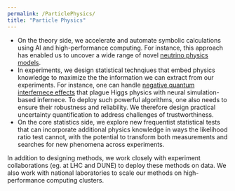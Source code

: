 ```yaml
---
permalink: /ParticlePhysics/
title: "Particle Physics"
---
```

- On the theory side, we accelerate and automate symbolic calculations using AI and high-performance computing. For instance, this approach has enabled us to uncover a wide range of novel [neutrino physics models](https://arxiv.org/abs/2506.08080).
- In experiments, we design statistical technqiues that embed physics knowledge to maximize the the information we can extract from our experiments. For instance, one can handle [negative quantum interfernece effects](https://arstechnica.com/science/2025/06/how-a-grad-student-got-lhc-data-to-play-nice-with-quantum-interference/) that plague Higgs physics with neural simulation-based infernece. To deploy such powerful algorithms, one also needs to ensure their robustness and reliability. We therefore design practical uncertainty quantification to address challenges of trustworthiness.
- On the core statistics side, we explore new frequentist statistical tests that can incorporate additional physics knowledge in ways the likelihood ratio test cannot, with the potential to transform both measurements and searches for new phenomena across experiments.

In addition to designing methods, we work closely with experiment collaborations (eg. at LHC and DUNE) to deploy these methods on data. We also work with national laboratories to scale our methods on high-performance computing clusters.
